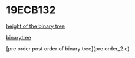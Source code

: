 # 19ECB132
[height of the binary tree](binarytree_2.c)

[binarytree](binarytree.c)




[pre order post order of binary tree](pre order_2.c)
